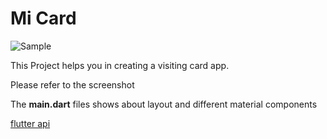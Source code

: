 
# Mi Card
![Sample](https://github.com/suryareddy3301/flutter_mi_card/blob/master/Screenshot_20200513_174617.jpg)

This Project helps you in creating a visiting card app.

Please refer to the screenshot

The **main.dart** files shows about layout and different material components

[flutter api](https://api.flutter.dev/)